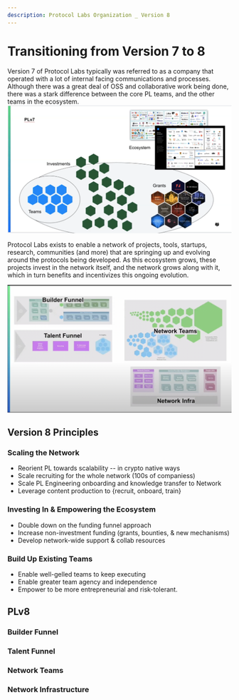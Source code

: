 ```yaml
---
description: Protocol Labs Organization _ Version 8
---
```


# Transitioning from Version 7 to 8
Version 7 of Protocol Labs typically was referred to as a company that operated with a lot of internal facing communications and processes. Although there was a great deal of OSS and collaborative work being done, there was a stark difference between the core PL teams, and the other teams in the ecosystem.
![PL Version 7](<../../.gitbook/assets/plv7.png>)

Protocol Labs exists to enable a network of projects, tools, startups, research, communities (and more) that are springing up and evolving around the protocols being developed. As this ecosystem grows, these projects invest in the network itself, and the network grows along with it, which in turn benefits and incentivizes this ongoing evolution.

![PL Version 8](<../../.gitbook/assets/plv8.png>)

## Version 8 Principles
### Scaling the Network
* Reorient PL towards scalability -- in crypto native ways
* Scale recruiting for the whole network (100s of companiess)
* Scale PL Engineering onboarding and knowledge transfer to Network
* Leverage content production to {recruit, onboard, train}


### Investing In & Empowering the Ecosystem
* Double down on the funding funnel approach
* Increase non-investment funding (grants, bounties, & new mechanisms)
* Develop network-wide support & collab resources


### Build Up Existing Teams
* Enable well-gelled teams to keep executing
* Enable greater team agency and independence
* Empower to be more entrepreneurial and risk-tolerant.


## PLv8
### Builder Funnel

### Talent Funnel

### Network Teams

### Network Infrastructure
